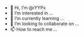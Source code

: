 - 👋 Hi, I’m @iYYPx
- 👀 I’m interested in ...
- 🌱 I’m currently learning ...
- 💞️ I’m looking to collaborate on ...
- 📫 How to reach me ...

<!---
iYYPc/iYYPc is a ✨ special ✨ repository because its `README.md` (this file) appears on your GitHub profile.
You can click the Preview link to take a look at your changes.
--->
